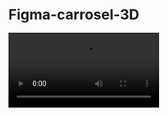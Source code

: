 # Figma-carrosel-3D

<video src="https://github.com/Sasa-G/Figma-carrosel-3D/assets/142459272/4bfaaaac-1c87-4e93-9464-e4f984ad6500" alt="LATAS 3D">


 - Descrição do projeto: design em 3D de carrosel de latas de suco

 - Projeto construído durante o curso PROA PROPROFISSÃO.

## Acesso
 [Clique aqui para acessar o projeto! :)](https://www.figma.com/design/OOKTLO0ZCbPh8EH0cYjaUy/PROA-6---carrosel-3D?node-id=0-1&t=G92oyzEhvXDkW2aO-1)

## Tecnologias

- Figma
- UI/UX Designer
- Prototipagem 

## Contato
[(LinkedIn)](https://www.linkedin.com/in/samanta-gomes-786415216/)
-----
E-mail: samantagdms@gmail.com
